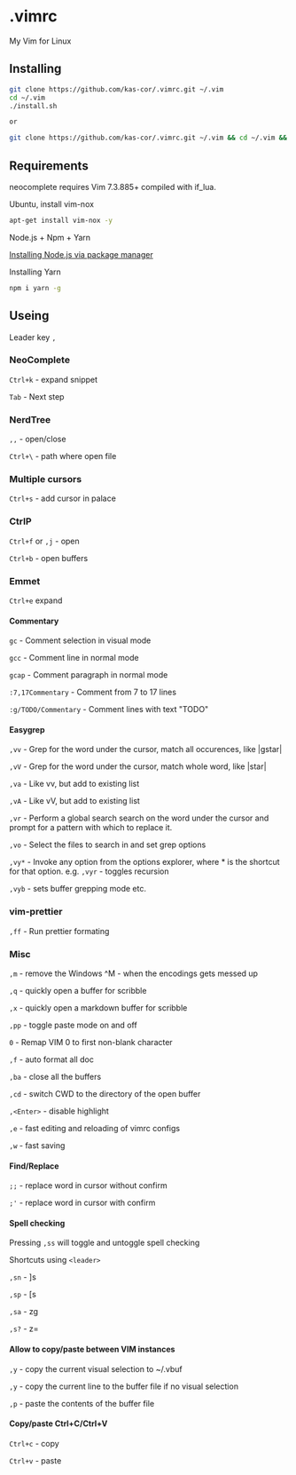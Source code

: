 # .vimrc
My Vim for Linux

## Installing

```bash
git clone https://github.com/kas-cor/.vimrc.git ~/.vim
cd ~/.vim
./install.sh

or

git clone https://github.com/kas-cor/.vimrc.git ~/.vim && cd ~/.vim && ./install.sh
```

## Requirements

neocomplete requires Vim 7.3.885+ compiled with if_lua.

Ubuntu, install vim-nox
```bash
apt-get install vim-nox -y
```

Node.js + Npm + Yarn

[Installing Node.js via package manager](https://nodejs.org/en/download/package-manager/)

Installing Yarn
```bash
npm i yarn -g
```

## Useing

Leader key `,`

### NeoComplete

`Ctrl+k` - expand snippet

`Tab` - Next step

### NerdTree

`,,` - open/close

`Ctrl+\` - path where open file

### Multiple cursors

`Ctrl+s` - add cursor in palace

### CtrlP

`Ctrl+f` or `,j` - open

`Ctrl+b` - open buffers

### Emmet

`Ctrl+e` expand

#### Commentary

`gc` - Comment selection in visual mode

`gcc` - Comment line in normal mode

`gcap` - Comment paragraph in normal mode

`:7,17Commentary` - Comment from 7 to 17 lines

`:g/TODO/Commentary` - Comment lines with text "TODO"

#### Easygrep

`,vv` - Grep for the word under the cursor, match all occurences, like |gstar|

`,vV` - Grep for the word under the cursor, match whole word, like |star|

`,va` - Like vv, but add to existing list

`,vA` - Like vV, but add to existing list

`,vr` - Perform a global search search on the word under the cursor and prompt for a pattern with which to replace it.

`,vo` - Select the files to search in and set grep options

`,vy*` - Invoke any option from the options explorer, where * is the shortcut for that option.
e.g. `,vyr` - toggles recursion

`,vyb` - sets buffer grepping mode etc.

### vim-prettier

`,ff` - Run prettier formating

### Misc

`,m` - remove the Windows ^M - when the encodings gets messed up

`,q` - quickly open a buffer for scribble

`,x` - quickly open a markdown buffer for scribble

`,pp` - toggle paste mode on and off

`0` - Remap VIM 0 to first non-blank character

`,f` - auto format all doc

`,ba` - close all the buffers

`,cd` - switch CWD to the directory of the open buffer

`,<Enter>` - disable highlight

`,e` - fast editing and reloading of vimrc configs

`,w` - fast saving

#### Find/Replace

`;;` - replace word in cursor without confirm

`;'` - replace word in cursor with confirm

#### Spell checking

Pressing `,ss` will toggle and untoggle spell checking

Shortcuts using `<leader>`

`,sn` - ]s

`,sp` - [s

`,sa` - zg

`,s?` - z=

#### Allow to copy/paste between VIM instances

`,y` - copy the current visual selection to ~/.vbuf

`,y` - copy the current line to the buffer file if no visual selection

`,p` - paste the contents of the buffer file

#### Copy/paste Ctrl+C/Ctrl+V

`Ctrl+c` - copy

`Ctrl+v` - paste
